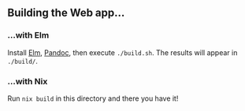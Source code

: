## Building the Web app...

### ...with Elm

Install [Elm](https://elm-lang.org/), [Pandoc](https://pandoc.org/), then execute `./build.sh`. The results will appear in `./build/`.

### ...with Nix

Run `nix build` in this directory and there you have it!
